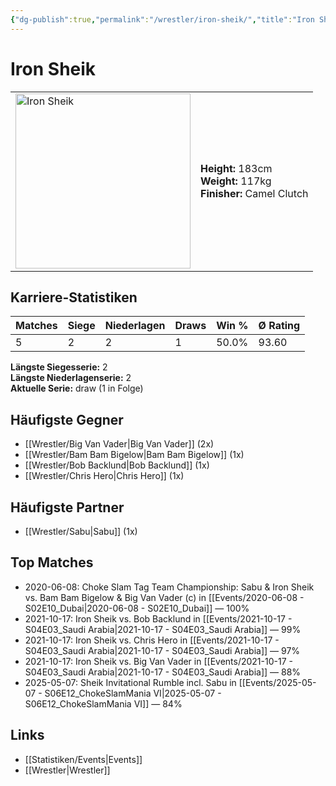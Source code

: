 ```yaml
---
{"dg-publish":true,"permalink":"/wrestler/iron-sheik/","title":"Iron Sheik","tags":["wrestler"],"noteIcon":""}
---
```



# Iron Sheik

<table>
        <tr>
        <td><img src="https://github.com/CptSpaulding1980/choke-slam-wrestling/releases/download/images/Iron_Sheik.png" width="280" alt="Iron Sheik"></td>
        <td>
        <b>Height:</b> 183cm<br>
        <b>Weight:</b> 117kg<br>
        <b>Finisher:</b> Camel Clutch<br>
        </td>
        </tr>
        </table>
        
## Karriere-Statistiken

| Matches | Siege | Niederlagen | Draws | Win % | Ø Rating |
|---------|-------|-------------|-------|-------|-----------|
| 5 | 2 | 2 | 1 | 50.0% | 93.60 |

**Längste Siegesserie:** 2<br>**Längste Niederlagenserie:** 2<br>**Aktuelle Serie:** draw (1 in Folge)


## Häufigste Gegner
- [[Wrestler/Big Van Vader\|Big Van Vader]] (2x)
- [[Wrestler/Bam Bam Bigelow\|Bam Bam Bigelow]] (1x)
- [[Wrestler/Bob Backlund\|Bob Backlund]] (1x)
- [[Wrestler/Chris Hero\|Chris Hero]] (1x)

## Häufigste Partner
- [[Wrestler/Sabu\|Sabu]] (1x)

## Top Matches
- 2020-06-08: Choke Slam Tag Team Championship: Sabu  & Iron Sheik vs. Bam Bam Bigelow & Big Van Vader (c) in [[Events/2020-06-08 - S02E10_Dubai\|2020-06-08 - S02E10_Dubai]] — 100%
- 2021-10-17: Iron Sheik vs. Bob Backlund in [[Events/2021-10-17 - S04E03_Saudi Arabia\|2021-10-17 - S04E03_Saudi Arabia]] — 99%
- 2021-10-17: Iron Sheik vs. Chris Hero in [[Events/2021-10-17 - S04E03_Saudi Arabia\|2021-10-17 - S04E03_Saudi Arabia]] — 97%
- 2021-10-17: Iron Sheik vs. Big Van Vader in [[Events/2021-10-17 - S04E03_Saudi Arabia\|2021-10-17 - S04E03_Saudi Arabia]] — 88%
- 2025-05-07: Sheik Invitational Rumble incl. Sabu in [[Events/2025-05-07 - S06E12_ChokeSlamMania VI\|2025-05-07 - S06E12_ChokeSlamMania VI]] — 84%

## Links
- [[Statistiken/Events\|Events]]
- [[Wrestler\|Wrestler]]
